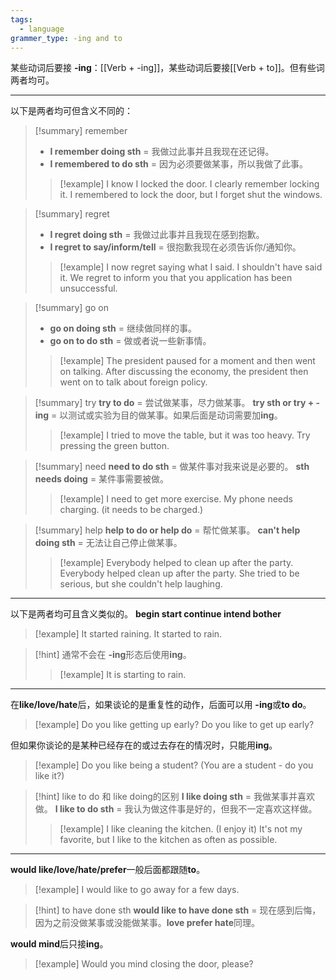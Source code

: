 ```yaml
---
tags:
  - language
grammer_type: -ing and to
---
```

某些动词后要接 **-ing**：[[Verb + -ing]]，某些动词后要接[[Verb + to]]。但有些词两者均可。

---

以下是两者均可但含义不同的：

> [!summary] remember
> - **I remember doing sth** = 我做过此事并且我现在还记得。
> - **I remembered to do sth** = 因为必须要做某事，所以我做了此事。
> > [!example]
> > I know I locked the door. I clearly remember locking it.
> > I remembered to lock the door, but I forget shut the windows.

> [!summary] regret
> - **I regret doing sth** = 我做过此事并且我现在感到抱歉。
> - **I regret to say/inform/tell** = 很抱歉我现在必须告诉你/通知你。
> > [!example]
> > I now regret saying what I said. I shouldn't have said it.
> > We regret to inform you that you application has been unsuccessful.

> [!summary] go on
> - **go on doing sth** = 继续做同样的事。
> - **go on to do sth** = 做或者说一些新事情。
> > [!example]
> > The president paused for a moment and then went on talking.
> > After discussing the economy, the president then went on to talk about foreign policy.

> [!summary] try
> **try to do** = 尝试做某事，尽力做某事。
> **try sth or try + -ing** = 以测试或实验为目的做某事。如果后面是动词需要加**ing**。
> > [!example]
> > I tried to move the table, but it was too heavy.
> > Try pressing the green button.

> [!summary] need
> **need to do sth** = 做某件事对我来说是必要的。
> **sth needs doing** = 某件事需要被做。
> > [!example]
> > I need to get more exercise.
> > My phone needs charging. (it needs to be charged.)

> [!summary] help
> **help to do or help do** = 帮忙做某事。
> **can't help doing sth** = 无法让自己停止做某事。
> > [!example]
> > Everybody helped to clean up after the party.
> > Everybody helped clean up after the party.
> > She tried to be serious, but she couldn't help laughing.

---

以下是两者均可且含义类似的。
**begin start continue intend bother**

> [!example]
> It started raining.
> It started to rain.

> [!hint]
> 通常不会在 **-ing**形态后使用**ing**。
> > [!example]
> > It is starting to rain.

---

在**like/love/hate**后，如果谈论的是重复性的动作，后面可以用 **-ing**或**to do**。 

> [!example]
> Do you like getting up early?
> Do you like to get up early?

但如果你谈论的是某种已经存在的或过去存在的情况时，只能用**ing**。

> [!example]
> Do you like being a student? (You are a student - do you like it?)

> [!hint] like to do 和 like doing的区别
> **I like doing sth** = 我做某事并喜欢做。
> **I like to do sth** = 我认为做这件事是好的，但我不一定喜欢这样做。
> > [!example]
> > I like cleaning the kitchen. (I enjoy it)
> > It's not my favorite, but I like to the kitchen as often as possible.

---

**would like/love/hate/prefer**一般后面都跟随**to**。

> [!example]
> I would like to go away for a few days.

> [!hint] to have done sth
> **would like to have done sth** = 现在感到后悔，因为之前没做某事或没能做某事。**love prefer hate**同理。

**would mind**后只接**ing**。

> [!example]
> Would you mind closing the door, please?
